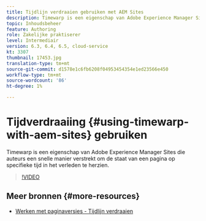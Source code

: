 ```yaml
---
title: Tijdlijn verdraaien gebruiken met AEM Sites
description: Timewarp is een eigenschap van Adobe Experience Manager Sites die auteurs een snelle manier verstrekt om de staat van een pagina op specifieke tijd in het verleden te herzien.
topic: Inhoudsbeheer
feature: Authoring
role: Zakelijke praktiserer
level: Intermediair
version: 6.3, 6.4, 6.5, cloud-service
kt: 3307
thumbnail: 17453.jpg
translation-type: tm+mt
source-git-commit: d1578e1c6fb6208f04953454354e1ed23566e450
workflow-type: tm+mt
source-wordcount: '86'
ht-degree: 1%

---
```



# Tijdverdraaiing {#using-timewarp-with-aem-sites} gebruiken

Timewarp is een eigenschap van Adobe Experience Manager Sites die auteurs een snelle manier verstrekt om de staat van een pagina op specifieke tijd in het verleden te herzien.

>[!VIDEO](https://video.tv.adobe.com/v/17453/?quality=12&learn=on)

## Meer bronnen {#more-resources}

* [Werken met paginaversies - Tijdlijn verdraaien](https://experienceleague.adobe.com/docs/experience-manager-cloud-service/sites/authoring/features/page-versions.html)
